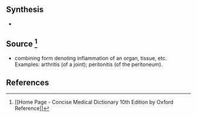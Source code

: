 ## Synthesis
- 
## Source [^1]
- combining form denoting inflammation of an organ, tissue, etc. Examples: arthritis (of a joint); peritonitis (of the peritoneum).
## References

[^1]: [[Home Page - Concise Medical Dictionary 10th Edition by Oxford Reference]]